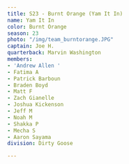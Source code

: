 ```yaml
---
title: S23 - Burnt Orange (Yam It In)
name: Yam It In
color: Burnt Orange
season: 23
photo: "/img/team_burntorange.JPG"
captain: Joe H.
quarterback: Marvin Washington
members:
- 'Andrew Allen '
- Fatima A
- Patrick Barboun
- Braden Boyd
- Matt F
- Zach Gianelle
- Joshua Kickenson
- Jeff M
- Noah M
- Shakka P
- Mecha S
- Aaron Sayama
division: Dirty Goose

---
```

